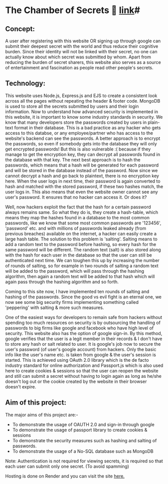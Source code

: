# The Chamber of Secrets :closed_lock_with_key: [link](https://secrets-bfg5.onrender.com)#

## Concept: ##
A user after registering with this website OR signing up through google can submit their deepest secret with the world and thus reduce their cognitive burden. Since their identity will not be linked with their secret, no one can actually know about which secret was submitted by whom. Apart from reducing the burden of secret sharers, this website also serves as a source of entertainment and fascination as people read other people's secrets.

## Technology: ##
This website uses Node.js, Express.js and EJS to create a consistent look across all the pages without repeating the header & footer code. MongoDB is used to store all the secrets submitted by users and their login information. Now to understand how advanced security is implemented in this website, it is important to know some industry standards in security. We know that many developers store the passwords created by users in plain-text format in their database. This is a bad practice as any hacker who gets access to this databse, or any employee/partner who has access to the website's backend can see the passwords. A better approach is to encrypt the passwords, so even if somebody gets into the database they will only get encrypted passwords! But this is also vulnerable :( because if they manage to get the encryption key, they can decrypt all passwords found in the database with that key. The next best approach is to hash the passwords, which means that a hash will be generated for each password and will be stored in the database instead of the password. Now since we cannot decrypt a hash and go back to plaintext, there is no encryption key here. When the user logs in next time, their password is again converted to hash and matched with the stored password, if these two hashes match, the user logs in. This also means that even the website owner cannot see any user's password. It ensures that no hacker can access it. Or does it?

Well, now hackers exploit the fact that the hash for a certain password always remains same. So what they do is, they create a hash-table, which means they map the hashes found in a database to the most common passwords, like we know that some most common passwords are '123456', 'password' etc. and with millions of passwords leaked already (from previous breaches) available on the internet, a hacker can easily create a large hash table. The solution to this problem is 'salting'. Salting means to add a random text to the password before hashing, so every hash for the same password will be different. The random text (salt) is also stored along with the hash for each user in the database so that the user can still be authenticated next time. We can toughen this up by increasing the number of rounds of salting, so for example in two rounds of salting a random text will be added to the password, which will pass through the hashing algorithm, then again a random text will be added to that hash which will again pass through the hashing algorithm and so forth.

Coming to this site now, I have implemented ten rounds of salting and hashing of the passwords. Since the good vs evil fight is an eternal one, we now see some big security firms implementing something called 'peppering' with salting & more such measures.

One of the easiest ways for developers to remain safe from hackers without spending too much resources on security is by outsourcing the handling of passwords to big firms like google and facebook who have high level of security. This website also has the option of google sign-in. By this method, google verifies that the user is a legit member in their records & I don't have to store any hash or salt related to user. It is google's job now to secure the user's password (of user's google account) from hackers. Only the basic info like the user's name etc. is taken from google & the user's session is started. This is achieved using OAuth 2.0 library which is the de facto industry standard for online authorization and Passport.js which is also used here to create cookies & sessions so that the user can reopen the website and still can submit a secret without having to login again as long as he/she doesn't log out or the cookie created by the website in their browser doesn't expire.


## Aim of this project: ##
The major aims of this project are:-
* To demonstrate the usage of OAUTH 2.0 and sign-in through google
* To demonstrate the usage of passport library to create cookies & sessions
* To demonstrate the security measures such as hashing and salting of passwords.
* To demonstrate the usage of a No-SQL database such as MongoDB

Note: Authentication is not required for viewing secrets, it is required so that each user can submit only one secret. (To avoid spamming)

Hosting is done on Render and you can visit the site [here.](https://secrets-bfg5.onrender.com)
